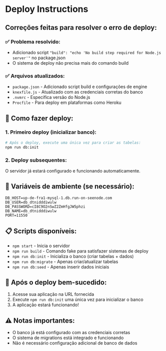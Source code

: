 # Deploy Instructions

## Correções feitas para resolver o erro de deploy:

### ✅ **Problema resolvido:**
- Adicionado script `"build": "echo 'No build step required for Node.js server'"` no package.json
- O sistema de deploy não precisa mais do comando build

### ✅ **Arquivos atualizados:**
- `package.json` - Adicionado script build e configurações de engine
- `knexfile.js` - Atualizado com as credenciais corretas do banco
- `.nvmrc` - Especifica versão do Node.js
- `Procfile` - Para deploy em plataformas como Heroku

## 🚀 **Como fazer deploy:**

### 1. **Primeiro deploy (inicializar banco):**
```bash
# Após o deploy, execute uma única vez para criar as tabelas:
npm run db:init
```

### 2. **Deploy subsequentes:**
O servidor já estará configurado e funcionando automaticamente.

## 🔧 **Variáveis de ambiente (se necessário):**
```
DB_HOST=up-de-fra1-mysql-1.db.run-on-seenode.com
DB_USER=db_dtnidddiwulw
DB_PASSWORD=cI8C9O2nSwZ2ZmHfgJW5phzi
DB_NAME=db_dtnidddiwulw
PORT=11550
```

## 📋 **Scripts disponíveis:**
- `npm start` - Inicia o servidor
- `npm run build` - Comando fake para satisfazer sistemas de deploy
- `npm run db:init` - Inicializa o banco (criar tabelas + dados)
- `npm run db:migrate` - Apenas criar/atualizar tabelas
- `npm run db:seed` - Apenas inserir dados iniciais

## 🎯 **Após o deploy bem-sucedido:**
1. Acesse sua aplicação na URL fornecida
2. Execute `npm run db:init` uma única vez para inicializar o banco
3. A aplicação estará funcionando!

## ⚠️ **Notas importantes:**
- O banco já está configurado com as credenciais corretas
- O sistema de migrations está integrado e funcionando
- Não é necessário configuração adicional de banco de dados